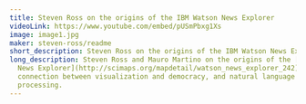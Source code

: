 ```yaml
---
title: Steven Ross on the origins of the IBM Watson News Explorer
videoLink: https://www.youtube.com/embed/pUSmPbxg1Xs
image: image1.jpg
maker: steven-ross/readme
short_description: Steven Ross on the origins of the IBM Watson News Explorer
long_description: Steven Ross and Mauro Martino on the origins of the [Watson
  News Explorer](http://scimaps.org/mapdetail/watson_news_explorer_242), the
  connection between visualization and democracy, and natural language
  processing.
---
```

